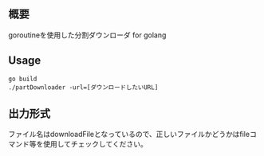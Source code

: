 ## 概要
goroutineを使用した分割ダウンローダ for golang

## Usage
```
go build
./partDownloader -url=[ダウンロードしたいURL]
```

## 出力形式
ファイル名はdownloadFileとなっているので、正しいファイルかどうかはfileコマンド等を使用してチェックしてください。